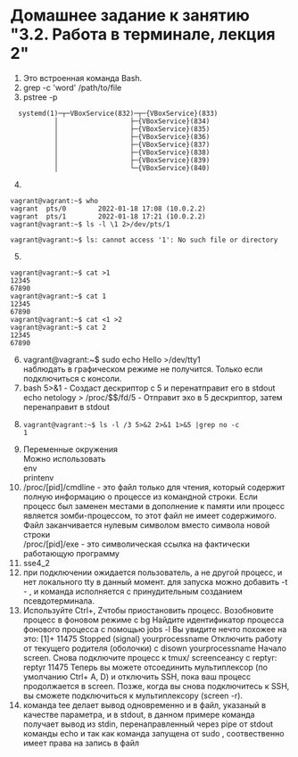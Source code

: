 # Домашнее задание к занятию "3.2. Работа в терминале, лекция 2"

1. Это встроенная команда Bash.
2. grep -c 'word' /path/to/file
3.  pstree -p

```
  systemd(1)─┬─VBoxService(832)─┬─{VBoxService}(833)
           │                  ├─{VBoxService}(834)
           │                  ├─{VBoxService}(835)
           │                  ├─{VBoxService}(836)
           │                  ├─{VBoxService}(837)
           │                  ├─{VBoxService}(838)
           │                  ├─{VBoxService}(839)
           │                  └─{VBoxService}(840)
 ```
        
4. 
```
vagrant@vagrant:~$ who
vagrant  pts/0        2022-01-18 17:08 (10.0.2.2)
vagrant  pts/1        2022-01-18 17:21 (10.0.2.2)
vagrant@vagrant:~$ ls -l \1 2>/dev/pts/1
```
```
vagrant@vagrant:~$ ls: cannot access '1': No such file or directory
```
5.
```
vagrant@vagrant:~$ cat >1
12345
67890
vagrant@vagrant:~$ cat 1
12345
67890
vagrant@vagrant:~$ cat <1 >2
vagrant@vagrant:~$ cat 2
12345
67890
```
6. vagrant@vagrant:~$ sudo echo Hello >/dev/tty1  
   наблюдать в графическом режиме не получится. Только если подключиться с консоли.
7. bash 5>&1 - Создаст дескриптор с 5 и перенатправит его в stdout  
   echo netology > /proc/$$/fd/5 - Отправит эхо в 5 дескриптор, затем перенаправит в stdout
8. ```
   vagrant@vagrant:~$ ls -l /3 5>&2 2>&1 1>&5 |grep no -c
   1
   ```
9. Переменные окружения  
  Можно использовать  
  env  
  printenv  
10. /proc/[pid]/cmdline - это файл только для чтения, который содержит полную информацию о процессе из командной строки. Если процесс был заменен местами в дополнение к памяти или процесс является зомби-процессом, то этот файл не имеет содержимого. Файл заканчивается нулевым символом вместо символа новой строки  
    /proc/[pid]/exe - это символическая ссылка на фактически работающую программу
11.  sse4_2
12.  при подключении ожидается пользователь, а не другой процесс, и нет локального tty в данный момент. 
для запуска можно добавить -t - , и команда исполняется c принудительным созданием псевдотерминала.
13. Используйте Ctrl+, Zчтобы приостановить процесс.
    Возобновите процесс в фоновом режиме с bg
    Найдите идентификатор процесса фонового процесса с помощью jobs -l
    Вы увидите нечто похожее на это:
    [1]+ 11475 Stopped (signal) yourprocessname
    Отключить работу от текущего родителя (оболочки) с disown yourprocessname
    Начало screen.
    Снова подключите процесс к tmux/ screenсеансу с reptyr:
    reptyr 11475
    Теперь вы можете отсоединить мультиплексор (по умолчанию Ctrl+ A, D) и отключить SSH, пока ваш процесс продолжается в screen.
    Позже, когда вы снова подключитесь к SSH, вы сможете подключиться к мультиплексору (screen -r).
14. команда tee делает вывод одновременно и в файл, указаный в качестве параметра, и в stdout, 
    в данном примере команда получает вывод из stdin, перенаправленный через pipe от stdout команды echo
    и так как команда запущена от sudo , соотвественно имеет права на запись в файл
